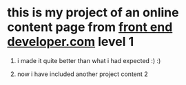 # this is my project of an online content page from [front end developer.com](https://www.frontendpractice.com/) level 1 
1. i made it quite better than what i had expected :) :)

2. now i have included another project content 2 